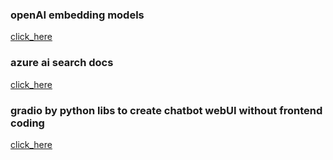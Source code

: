### openAI embedding models 

[click_here](https://platform.openai.com/docs/guides/embeddings/embedding-models)


### azure ai search docs 

[click_here](https://ai.azure.com/doc/)

### gradio by python libs to create chatbot webUI without frontend coding 

[click_here](https://www.gradio.app/docs)

